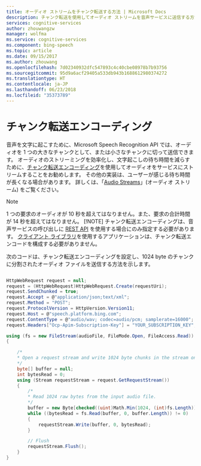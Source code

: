 ```yaml
---
title: オーディオ ストリームをチャンク転送する方法 | Microsoft Docs
description: チャンク転送を使用してオーディオ ストリームを音声サービスに送信する方法
services: cognitive-services
author: zhouwangzw
manager: wolfma
ms.service: cognitive-services
ms.component: bing-speech
ms.topic: article
ms.date: 09/15/2017
ms.author: zhouwang
ms.openlocfilehash: 7d02340932dfc547893c4c40cbe08978b7b93756
ms.sourcegitcommit: 95d9a6acf29405a533db943b1688612980374272
ms.translationtype: HT
ms.contentlocale: ja-JP
ms.lasthandoff: 06/23/2018
ms.locfileid: "35373789"
---
```

# <a name="chunked-transfer-encoding"></a>チャンク転送エンコーディング

音声を文字に起こすために、Microsoft Speech Recognition API では、オーディオを 1 つの大きなチャンクとして、または小さなチャンクに切って送信できます。 オーディオのストリーミングを効率化し、文字起こしの待ち時間を減らすために、[チャンク転送エンコーディング](https://en.wikipedia.org/wiki/Chunked_transfer_encoding)を使用してオーディオをサービスにストリームすることをお勧めします。 その他の実装は、ユーザーが感じる待ち時間が長くなる場合があります。 詳しくは、「[Audio Streams](../concepts.md#audio-streams)」(オーディオ ストリーム) をご覧ください。

> [!NOTE]
> 1 つの要求のオーディオが 10 秒を超えてはなりません。また、要求の合計時間が 14 秒を超えてはなりません。
> [!NOTE]
> チャンク転送エンコーディングは、音声サービスの呼び出しに [REST API](../GetStarted/GetStartedREST.md) を使用する場合にのみ指定する必要があります。 [クライアント ライブラリ](../GetStarted/GetStartedClientLibraries.md)を使用するアプリケーションは、チャンク転送エンコードを構成する必要がありません。

次のコードは、チャンク転送エンコーディングを設定し、1024 byte のチャンクに分割されたオーディオ ファイルを送信する方法を示します。

```cs

HttpWebRequest request = null;
request = (HttpWebRequest)HttpWebRequest.Create(requestUri);
request.SendChunked = true;
request.Accept = @"application/json;text/xml";
request.Method = "POST";
request.ProtocolVersion = HttpVersion.Version11;
request.Host = @"speech.platform.bing.com";
request.ContentType = @"audio/wav; codec=audio/pcm; samplerate=16000";
request.Headers["Ocp-Apim-Subscription-Key"] = "YOUR_SUBSCRIPTION_KEY";

using (fs = new FileStream(audioFile, FileMode.Open, FileAccess.Read))
{

    /*
    * Open a request stream and write 1024 byte chunks in the stream one at a time.
    */
    byte[] buffer = null;
    int bytesRead = 0;
    using (Stream requestStream = request.GetRequestStream())
    {
        /*
        * Read 1024 raw bytes from the input audio file.
        */
        buffer = new Byte[checked((uint)Math.Min(1024, (int)fs.Length))];
        while ((bytesRead = fs.Read(buffer, 0, buffer.Length)) != 0)
        {
            requestStream.Write(buffer, 0, bytesRead);
        }

        // Flush
        requestStream.Flush();
    }
}
```
